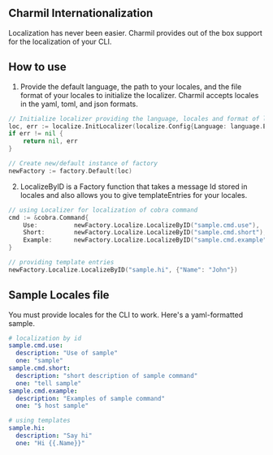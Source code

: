 ## Charmil Internationalization
Localization has never been easier. Charmil provides out of the box support for the localization of your CLI.

## How to use

1. Provide the default language, the path to your locales, and the file format of your locales to initialize the localizer. Charmil accepts locales in the yaml, toml, and json formats.
```go
// Initialize localizer providing the language, locales and format of locales file
loc, err := localize.InitLocalizer(localize.Config{Language: language.English, Path: "examples/plugins/date/locales/en/en.yaml", Format: "yaml"})
if err != nil {
    return nil, err
}

// Create new/default instance of factory
newFactory := factory.Default(loc)
```

2. LocalizeByID is a Factory function that takes a message Id stored in locales and also allows you to give templateEntries for your locales.
```go
// using Localizer for localization of cobra command
cmd := &cobra.Command{
    Use:          newFactory.Localize.LocalizeByID("sample.cmd.use"),
    Short:        newFactory.Localize.LocalizeByID("sample.cmd.short"),
    Example:      newFactory.Localize.LocalizeByID("sample.cmd.example"),
}
```
```go
// providing template entries
newFactory.Localize.LocalizeByID("sample.hi", {"Name": "John"})
```

## Sample Locales file
You must provide locales for the CLI to work. Here's a yaml-formatted sample.

```yaml
# localization by id
sample.cmd.use:
  description: "Use of sample"
  one: "sample"
sample.cmd.short:
  description: "short description of sample command"
  one: "tell sample"
sample.cmd.example:
  description: "Examples of sample command"
  one: "$ host sample"

# using templates
sample.hi:
  description: "Say hi"
  one: "Hi {{.Name}}"
```
